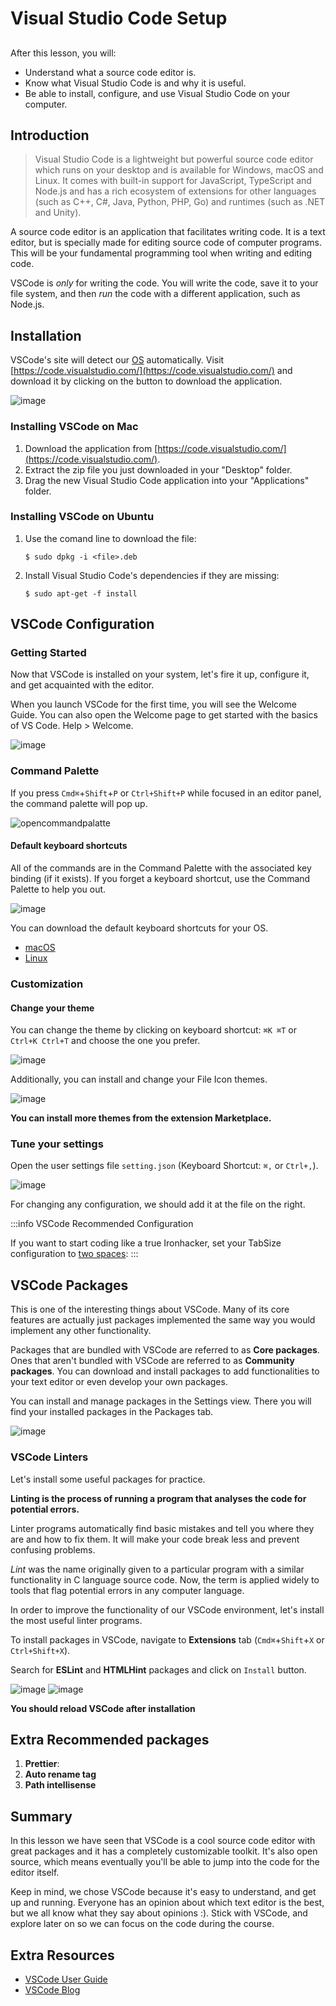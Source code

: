 

# Visual Studio Code Setup

## 

After this lesson, you will:

- Understand what a source code editor is.
- Know what Visual Studio Code is and why it is useful.
- Be able to install, configure, and use Visual Studio Code on your computer.

## Introduction

>Visual Studio Code is a lightweight but powerful source code editor which runs on your desktop and is available for Windows, macOS and Linux. It comes with built-in support for JavaScript, TypeScript and Node.js and has a rich ecosystem of extensions for other languages (such as C++, C#, Java, Python, PHP, Go) and runtimes (such as .NET and Unity).

A source code editor is an application that facilitates writing code. It is a text editor, but is specially made for editing source code of computer programs. This will be your fundamental programming tool when writing and editing code.

VSCode is *only* for writing the code. You will write the code, save it to your file system, and then *run* the code with a different application, such as Node.js.

## Installation

VSCode's site will detect our [OS](https://en.wikipedia.org/wiki/Operating_system) automatically. Visit [https://code.visualstudio.com/](https://code.visualstudio.com/) and download it by clicking on the button to download the application.

![image](https://user-images.githubusercontent.com/23629340/33931225-a969a4e4-dfef-11e7-930d-e45bdac3fa30.png)

### Installing VSCode on Mac

1) Download the application from [https://code.visualstudio.com/](https://code.visualstudio.com/).
1) Extract the zip file you just downloaded in your "Desktop" folder.
1) Drag the new Visual Studio Code application into your "Applications" folder.


### Installing VSCode on Ubuntu

1) Use the comand line to download the file:
    ```
    $ sudo dpkg -i <file>.deb
    ```
2) Install Visual Studio Code's dependencies if they are missing:
    ```
    $ sudo apt-get -f install
    ```

## VSCode Configuration

### Getting Started

Now that VSCode is installed on your system, let's fire it up, configure it, and get acquainted with the editor.

When you launch VSCode for the first time, you will see the Welcome Guide. You can also open the Welcome page to get started with the basics of VS Code. Help > Welcome.

![image](https://user-images.githubusercontent.com/23629340/33936105-a2621280-dffe-11e7-8f65-2f996f75c8dc.png)

### Command Palette

If you press `Cmd⌘`+`Shift`+`P` or `Ctrl+Shift+P` while focused in an editor panel, the command palette will pop up.

![opencommandpalatte](https://user-images.githubusercontent.com/23629340/33935336-dec8c668-dffb-11e7-943e-63ed5e9c8e99.gif)

#### Default keyboard shortcuts

All of the commands are in the Command Palette with the associated key binding (if it exists). If you forget a keyboard shortcut, use the Command Palette to help you out.

![image](https://user-images.githubusercontent.com/23629340/33935366-f89f3e96-dffb-11e7-842c-b949b0e43412.png)

You can download the default keyboard shortcuts for your OS.

- [macOS](https://code.visualstudio.com/shortcuts/keyboard-shortcuts-macos.pdf)
- [Linux](https://code.visualstudio.com/shortcuts/keyboard-shortcuts-linux.pdf)

### Customization

#### Change your theme

You can change the theme by clicking on keyboard shortcut: `⌘K ⌘T` or `Ctrl+K Ctrl+T` and choose the one you prefer.

![image](https://user-images.githubusercontent.com/23629340/33936674-9aebb630-e000-11e7-9b6e-51ee91f03c94.png)

Additionally, you can install and change your File Icon themes.

![image](https://user-images.githubusercontent.com/23629340/33936724-d11e95c4-e000-11e7-8b0a-a34cec1f7a22.png)

**You can install more themes from the extension Marketplace.**

### Tune your settings

Open the user settings file `setting.json` (Keyboard Shortcut: `⌘,` or  `Ctrl+,`). 

![image](https://user-images.githubusercontent.com/23629340/33937007-fc839862-e001-11e7-99da-6bd8d05f111d.png)

For changing any configuration, we should add it at the file on the right.

:::info
VSCode Recommended Configuration

If you want to start coding like a true Ironhacker, set your TabSize configuration to [two spaces](https://www.youtube.com/watch?v=SsoOG6ZeyUI):
:::

## VSCode Packages

This is one of the interesting things about VSCode. Many of its core features are actually just packages implemented the same way you would implement any other functionality.

Packages that are bundled with VSCode are referred to as **Core packages**. Ones that aren't bundled with VSCode are referred to as **Community packages**. You can download and install packages to add functionalities to your text editor or even develop your own packages.

You can install and manage packages in the Settings view. There you will find your installed packages in the Packages tab.

![image](https://user-images.githubusercontent.com/23629340/33937224-e7eef094-e002-11e7-977a-3ef8da1c7403.png)


### VSCode Linters

Let's install some useful packages for practice.

**Linting is the process of running a program that analyses the code for potential errors.**

Linter programs automatically find basic mistakes and tell you where they are and how to fix them. It will make your code break less and prevent confusing problems.

*Lint* was the name originally given to a particular program with a similar functionality in C language source code. Now, the term is applied widely to tools that flag potential errors in any computer language.

In order to improve the functionality of our VSCode environment, let's install the most useful linter programs.

To install packages in VSCode, navigate to **Extensions** tab (`Cmd⌘`+`Shift`+`X` or `Ctrl+Shift+X`).

Search for **ESLint** and **HTMLHint** packages and click on `Install` button. 

![image](https://user-images.githubusercontent.com/23629340/33937076-4c3f0698-e002-11e7-8ee3-9ea6ac02a374.png)
![image](https://user-images.githubusercontent.com/23629340/33937088-5ca158b0-e002-11e7-85f2-3a0d5f95bd9f.png)

**You should reload VSCode after installation**

## Extra Recommended packages

1) **Prettier**: 
2) **Auto rename tag**
3) **Path intellisense**


## Summary

In this lesson we have seen that VSCode is a cool source code editor with great packages and it has a completely customizable toolkit. It's also open source, which means eventually you'll be able to jump into the code for the editor itself.

Keep in mind, we chose VSCode because it's easy to understand, and get up and running. Everyone has an opinion about which text editor is the best, but we all know what they say about opinions :). Stick with VSCode, and explore later on so we can focus on the code during the course.


## Extra Resources

- [VSCode User Guide](https://code.visualstudio.com/docs/editor/codebasics)
- [VSCode Blog](https://code.visualstudio.com/blogs/2017/11/15/connect)
